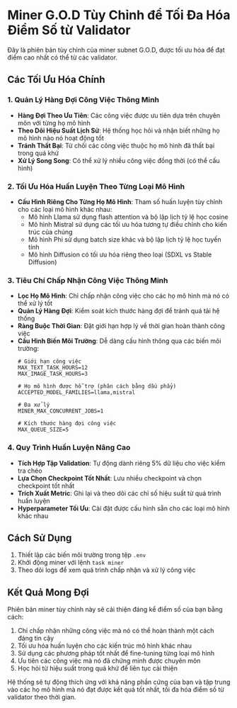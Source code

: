 # Miner G.O.D Tùy Chỉnh để Tối Đa Hóa Điểm Số từ Validator

Đây là phiên bản tùy chỉnh của miner subnet G.O.D, được tối ưu hóa để đạt điểm cao nhất có thể từ các validator.

## Các Tối Ưu Hóa Chính

### 1. Quản Lý Hàng Đợi Công Việc Thông Minh
- **Hàng Đợi Theo Ưu Tiên**: Các công việc được ưu tiên dựa trên chuyên môn với từng họ mô hình
- **Theo Dõi Hiệu Suất Lịch Sử**: Hệ thống học hỏi và nhận biết những họ mô hình nào nó hoạt động tốt
- **Tránh Thất Bại**: Từ chối các công việc thuộc họ mô hình đã thất bại trong quá khứ
- **Xử Lý Song Song**: Có thể xử lý nhiều công việc đồng thời (có thể cấu hình)

### 2. Tối Ưu Hóa Huấn Luyện Theo Từng Loại Mô Hình
- **Cấu Hình Riêng Cho Từng Họ Mô Hình**: Tham số huấn luyện tùy chỉnh cho các loại mô hình khác nhau:
  - Mô hình Llama sử dụng flash attention và bộ lập lịch tỷ lệ học cosine
  - Mô hình Mistral sử dụng các tối ưu hóa tương tự điều chỉnh cho kiến trúc của chúng
  - Mô hình Phi sử dụng batch size khác và bộ lập lịch tỷ lệ học tuyến tính
  - Mô hình Diffusion có tối ưu hóa riêng theo loại (SDXL vs Stable Diffusion)

### 3. Tiêu Chí Chấp Nhận Công Việc Thông Minh
- **Lọc Họ Mô Hình**: Chỉ chấp nhận công việc cho các họ mô hình mà nó có thể xử lý tốt
- **Quản Lý Hàng Đợi**: Kiểm soát kích thước hàng đợi để tránh quá tải hệ thống
- **Ràng Buộc Thời Gian**: Đặt giới hạn hợp lý về thời gian hoàn thành công việc
- **Cấu Hình Biến Môi Trường**: Dễ dàng cấu hình thông qua các biến môi trường:
  ```
  # Giới hạn công việc
  MAX_TEXT_TASK_HOURS=12
  MAX_IMAGE_TASK_HOURS=3
  
  # Họ mô hình được hỗ trợ (phân cách bằng dấu phẩy)
  ACCEPTED_MODEL_FAMILIES=llama,mistral
  
  # Đa xử lý
  MINER_MAX_CONCURRENT_JOBS=1
  
  # Kích thước hàng đợi công việc
  MAX_QUEUE_SIZE=5
  ```

### 4. Quy Trình Huấn Luyện Nâng Cao
- **Tích Hợp Tập Validation**: Tự động dành riêng 5% dữ liệu cho việc kiểm tra chéo
- **Lựa Chọn Checkpoint Tốt Nhất**: Lưu nhiều checkpoint và chọn checkpoint tốt nhất
- **Trích Xuất Metric**: Ghi lại và theo dõi các chỉ số hiệu suất từ quá trình huấn luyện
- **Hyperparameter Tối Ưu**: Cài đặt được cấu hình sẵn cho các loại mô hình khác nhau

## Cách Sử Dụng

1. Thiết lập các biến môi trường trong tệp `.env`
2. Khởi động miner với lệnh `task miner`
3. Theo dõi logs để xem quá trình chấp nhận và xử lý công việc

## Kết Quả Mong Đợi

Phiên bản miner tùy chỉnh này sẽ cải thiện đáng kể điểm số của bạn bằng cách:
1. Chỉ chấp nhận những công việc mà nó có thể hoàn thành một cách đáng tin cậy
2. Tối ưu hóa huấn luyện cho các kiến trúc mô hình khác nhau
3. Sử dụng các phương pháp tốt nhất để fine-tuning từng loại mô hình
4. Ưu tiên các công việc mà nó đã chứng minh được chuyên môn
5. Học hỏi từ hiệu suất trong quá khứ để liên tục cải thiện

Hệ thống sẽ tự động thích ứng với khả năng phần cứng của bạn và tập trung vào các họ mô hình mà nó đạt được kết quả tốt nhất, tối đa hóa điểm số từ validator theo thời gian.